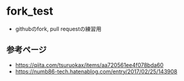 # fork_test
* githubのfork, pull requestの練習用

## 参考ページ
* https://qiita.com/tsuruokax/items/aa720561ee4f078bda60
* https://numb86-tech.hatenablog.com/entry/2017/02/25/143908
